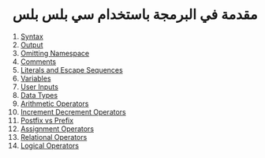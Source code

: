 <div dir="rtl">

# مقدمة في البرمجة باستخدام سي بلس بلس

</div>

1. [Syntax](src/_1_syntax)
2. [Output](src/_2_output)
3. [Omitting Namespace](src/_3_omitting_namespace)
4. [Comments](src/_4_comments)
5. [Literals and Escape Sequences](src/_5_literals_and_escape_sequences)
6. [Variables](src/_6_variables)
7. [User Inputs](src/_7_user_inputs)
8. [Data Types](src/_8_data_types)
9. [Arithmetic Operators](src/_9_arithmetic_operators)
10. [Increment Decrement Operators](src/_10_increment_decrement_operators)
11. [Postfix vs Prefix](src/_11_postfix_vs_prefix)
12. [Assignment Operators](src/_12_assignment_operators)
13. [Relational Operators](src/_13_relational_operators)
14. [Logical Operators](src/_13_relational_operators)